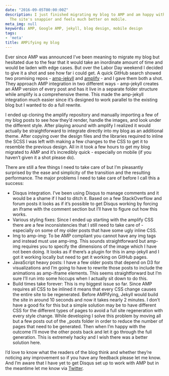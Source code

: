 ```yaml
---
date: "2016-09-05T00:00:00Z"
description: I just finished migrating my blog to AMP and am happy with the outcome.
  The site's snappier and feels much better on mobile.
meta_img: null
keywords: AMP, Google AMP, jekyll, blog design, mobile design
tags:
- 'meta'
title: AMPifying my blog
---
```


Ever since AMP was announced I’ve been meaning to migrate my blog but hesitated due to the fear that it would take an inordinate amount of time and would be laden with edge cases. But over the Labor Day weekend I decided to give it a shot and see how far i could get. A quick GitHub search showed two promising repos - [amp-jekyll](https://github.com/juusaw/amp-jekyll) and [amplify](https://github.com/ageitgey/amplify) - and I gave them both a shot. They approach AMP integration in two different ways - amp-jekyll creates an AMP version of every post and has it live in a separate folder structure while amplify is a comprehensive theme. This made the amp-jekyll integration much easier since it’s designed to work parallel to the existing blog but I wanted to do a full rewrite.

I ended up cloning the amplify repository and manually importing a few of my blog posts to see how they’d render, handle the images, and look under the different style. After playing around with amplify I realized it would actually be straightforward to integrate directly into my blog as an additional theme. After copying over the design files and the libraries required to inline the SCSS I was left with making a few changes to the CSS to get it to resemble the previous design. All in it took a few hours to get my blog migrated to AMP and it’s incredibly quick - especially on mobile (if you haven’t given it a shot please do).

There are still a few things I need to take care of but I’m pleasantly surprised by the ease and simplicity of the transition and the resulting performance. The major problems I need to take care of before I call this a success:

- Disqus integration. I’ve been using Disqus to manage comments and it would be a shame if I had to ditch it. Based on a few StackOverflow and forum posts it looks as if it’s possible to get Disqus working by forcing an iframe with the comment section but I’ll have to figure out how this works.
- Various styling fixes: Since I ended up starting with the amplify CSS there are a few inconsistencies that I still need to take care of - especially on some of my older posts that have some ugly inline CSS.
- Img to amp-img: To be AMP compliant you cannot have any img tags and instead must use amp-img. This sounds straightforward but amp-img requires you to specify the dimensions of the image which I have not been doing. It looks as if there’s a plugin for this in amp-jekyll and I got it working locally but need to get it working on GitHub pages.
- JavaScript heavy posts: I have a few older posts that depend on D3 for visualizations and I’m going to have to rewrite those posts to include the animations as amp-iframe elements. This seems straightforward but I’m sure I’ll run into some hiccups when I actually sit down to do this.
- Build times take forever: This is my biggest issue so far. Since AMP requires all CSS to be inlined it means that every CSS change causes the entire site to be regenerated. Before AMPifying, Jekyll would build the site in around 10 seconds and now it takes nearly 2 minutes. I don’t have a good fix for this but a simple solution may be to have different CSS for the different types of pages to avoid a full site regeneration with every style change. While developing I solve this problem by moving all but a few posts out of the _posts folder in order to reduce the number of pages that need to be generated. Then when I’m happy with the outcome I’ll move the other posts back and let it go through the full generation. This is extremely hacky and I wish there was a better solution here.

I’d love to know what the readers of the blog think and whether they’re noticing any improvement so if you have any feedback please let me know. And I’m aware that I have yet to get Disqus set up to work with AMP but in the meantime let me know via [Twitter](https://twitter.com/dangoldin).
